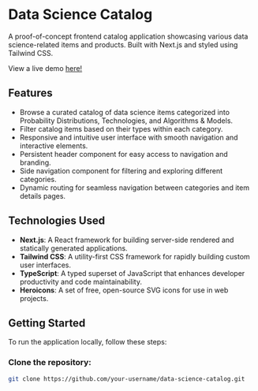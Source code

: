 # Data Science Catalog

A proof-of-concept frontend catalog application showcasing various data science-related items and products. Built with Next.js and styled using Tailwind CSS.

View a live demo [here!](https://ds-catalog-xe1h-ba1ikafp9-parker-hydes-projects.vercel.app/)

## Features

- Browse a curated catalog of data science items categorized into Probability Distributions, Technologies, and Algorithms & Models.
- Filter catalog items based on their types within each category.
- Responsive and intuitive user interface with smooth navigation and interactive elements.
- Persistent header component for easy access to navigation and branding.
- Side navigation component for filtering and exploring different categories.
- Dynamic routing for seamless navigation between categories and item details pages.

## Technologies Used

- **Next.js**: A React framework for building server-side rendered and statically generated applications.
- **Tailwind CSS**: A utility-first CSS framework for rapidly building custom user interfaces.
- **TypeScript**: A typed superset of JavaScript that enhances developer productivity and code maintainability.
- **Heroicons**: A set of free, open-source SVG icons for use in web projects.

## Getting Started

To run the application locally, follow these steps:

### Clone the repository:

```bash
git clone https://github.com/your-username/data-science-catalog.git